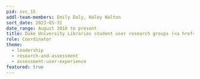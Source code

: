 ```yaml
---
pid: svc_15
addl-team-members: Emily Daly, Haley Walton
sort_date: 2023-05-31
date_range: August 2018 to present
title: Duke University Libraries student user research groups (<a href="https://library.duke.edu/about/advisory-boards/step">Student Experience Panel</a>, <a href="https://library.duke.edu/about/advisory-boards/undergraduate">Undergraduate Advisory Board</a>, <a href="https://library.duke.edu/about/advisory-boards/graduate">Graduate & Professional Student Advisory Board</a>)
role: Coordinator
theme: 
  - leadership
  - research-and-assessment
  - assessment-user-experience
featured: true
---
```

